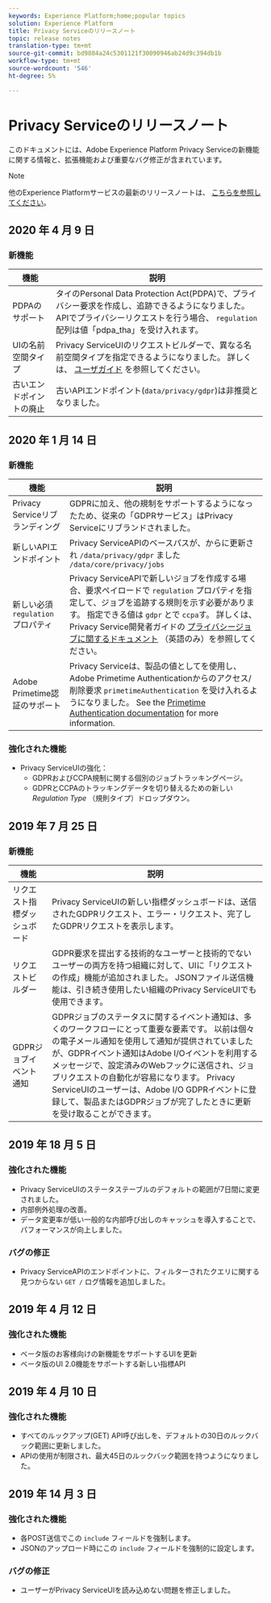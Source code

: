 ```yaml
---
keywords: Experience Platform;home;popular topics
solution: Experience Platform
title: Privacy Serviceのリリースノート
topic: release notes
translation-type: tm+mt
source-git-commit: bd9884a24c5301121f30090946ab24d9c394db1b
workflow-type: tm+mt
source-wordcount: '546'
ht-degree: 5%

---
```



# Privacy Serviceのリリースノート

このドキュメントには、Adobe Experience Platform Privacy Serviceの新機能に関する情報と、拡張機能および重要なバグ修正が含まれています。

>[!NOTE]
>
>他のExperience Platformサービスの最新のリリースノートは、 [こちらを参照してください](../release-notes/latest/latest.md)。

## 2020 年 4 月 9 日

### 新機能

| 機能 | 説明 |
| --- | --- |
| PDPAのサポート | タイのPersonal Data Protection Act(PDPA)で、プライバシー要求を作成し、追跡できるようになりました。 APIでプライバシーリクエストを行う場合、 `regulation` 配列は値「pdpa_tha」を受け入れます。 |
| UIの名前空間タイプ | Privacy ServiceUIのリクエストビルダーで、異なる名前空間タイプを指定できるようになりました。 詳しくは、 [ユーザガイド](ui/user-guide.md) を参照してください。 |
| 古いエンドポイントの廃止 | 古いAPIエンドポイント(`data/privacy/gdpr`)は非推奨となりました。 |

## 2020 年 1 月 14 日

### 新機能

| 機能 | 説明 |
| --- | --- |
| Privacy Serviceリブランディング | GDPRに加え、他の規制をサポートするようになったため、従来の「GDPRサービス」はPrivacy Serviceにリブランドされました。 |
| 新しいAPIエンドポイント | Privacy ServiceAPIのベースパスが、からに更新され `/data/privacy/gdpr` ました `/data/core/privacy/jobs` |
| 新しい必須 `regulation` プロパティ | Privacy ServiceAPIで新しいジョブを作成する場合、要求ペイロードで `regulation` プロパティを指定して、ジョブを追跡する規則を示す必要があります。 指定できる値は `gdpr` とで `ccpa`す。 詳しくは、Privacy Service開発者ガイドの [プライバシージョブに関するドキュメント](api/privacy-jobs.md) （英語のみ）を参照してください。 |
| Adobe Primetime認証のサポート | Privacy Serviceは、製品の値としてを使用し、Adobe Primetime Authenticationからのアクセス/削除要求 `primetimeAuthentication` を受け入れるようになりました。 See the [Primetime Authentication documentation](http://tve.helpdocsonline.com/how-to-make-a-privacy-request) for more information. |

### 強化された機能

* Privacy ServiceUIの強化：
   * GDPRおよびCCPA規制に関する個別のジョブトラッキングページ。
   * GDPRとCCPAのトラッキングデータを切り替えるための新しい _Regulation Type_ （規則タイプ）ドロップダウン。

## 2019 年 7 月 25 日

### 新機能

| 機能 | 説明 |
| --- | --- |
| リクエスト指標ダッシュボード | Privacy ServiceUIの新しい指標ダッシュボードは、送信されたGDPRリクエスト、エラー・リクエスト、完了したGDPRリクエストを表示します。 |
| リクエストビルダー | GDPR要求を提出する技術的なユーザーと技術的でないユーザーの両方を持つ組織に対して、UIに「リクエストの作成」機能が追加されました。 JSONファイル送信機能は、引き続き使用したい組織のPrivacy ServiceUIでも使用できます。 |
| GDPRジョブイベント通知 | GDPRジョブのステータスに関するイベント通知は、多くのワークフローにとって重要な要素です。 以前は個々の電子メール通知を使用して通知が提供されていましたが、GDPRイベント通知はAdobe I/Oイベントを利用するメッセージで、設定済みのWebフックに送信され、ジョブリクエストの自動化が容易になります。 Privacy ServiceUIのユーザーは、Adobe I/O GDPRイベントに登録して、製品またはGDPRジョブが完了したときに更新を受け取ることができます。 |

## 2019 年 18 月 5 日

### 強化された機能

* Privacy ServiceUIのステータステーブルのデフォルトの範囲が7日間に変更されました。
* 内部例外処理の改善。
* データ変更率が低い一般的な内部呼び出しのキャッシュを導入することで、パフォーマンスが向上しました。

### バグの修正

* Privacy ServiceAPIのエンドポイントに、フィルターされたクエリに関する見つからない `GET /` ログ情報を追加しました。

## 2019 年 4 月 12 日

### 強化された機能

* ベータ版のお客様向けの新機能をサポートするUIを更新
* ベータ版のUI 2.0機能をサポートする新しい指標API

## 2019 年 4 月 10 日

### 強化された機能

* すべてのルックアップ(GET) API呼び出しを、デフォルトの30日のルックバック範囲に更新しました。
* APIの使用が制限され、最大45日のルックバック範囲を持つようになりました。

## 2019 年 14 月 3 日

### 強化された機能

* 各POST送信でこの `include` フィールドを強制します。
* JSONのアップロード時にこの `include` フィールドを強制的に設定します。

### バグの修正

* ユーザーがPrivacy ServiceUIを読み込めない問題を修正しました。